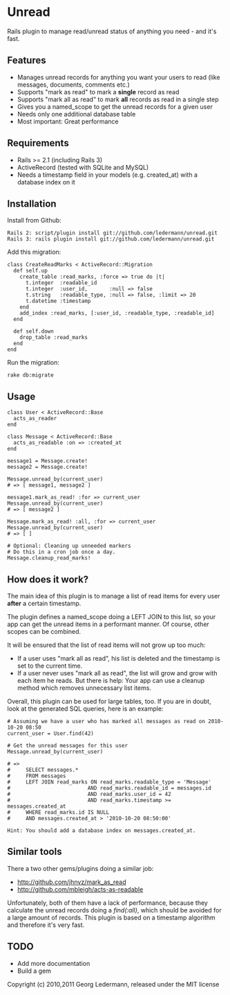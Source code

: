Unread
======

Rails plugin to manage read/unread status of anything you need - and it's fast.


## Features

* Manages unread records for anything you want your users to read (like messages, documents, comments etc.)
* Supports "mark as read" to mark a **single** record as read
* Supports "mark all as read" to mark **all** records as read in a single step
* Gives you a named_scope to get the unread records for a given user
* Needs only one additional database table
* Most important: Great performance


## Requirements

* Rails >= 2.1 (including Rails 3)
* ActiveRecord (tested with SQLite and MySQL)
* Needs a timestamp field in your models (e.g. created_at) with a database index on it


## Installation

Install from Github:

    Rails 2: script/plugin install git://github.com/ledermann/unread.git
    Rails 3: rails plugin install git://github.com/ledermann/unread.git
    
Add this migration:
    
    class CreateReadMarks < ActiveRecord::Migration
      def self.up
        create_table :read_marks, :force => true do |t|
          t.integer  :readable_id
          t.integer  :user_id,       :null => false
          t.string   :readable_type, :null => false, :limit => 20
          t.datetime :timestamp
        end
        add_index :read_marks, [:user_id, :readable_type, :readable_id]
      end

      def self.down
        drop_table :read_marks
      end
    end

Run the migration:
    
    rake db:migrate


## Usage

    class User < ActiveRecord::Base
      acts_as_reader
    end
    
    class Message < ActiveRecord::Base
      acts_as_readable :on => :created_at
    end

    message1 = Message.create!
    message2 = Message.create!
    
    Message.unread_by(current_user)
    # => [ message1, message2 ]
    
    message1.mark_as_read! :for => current_user
    Message.unread_by(current_user)
    # => [ message2 ]
    
    Message.mark_as_read! :all, :for => current_user
    Message.unread_by(current_user)
    # => [ ]
    
    # Optional: Cleaning up unneeded markers
    # Do this in a cron job once a day.
    Message.cleanup_read_marks!


## How does it work?

The main idea of this plugin is to manage a list of read items for every user **after** a certain timestamp.

The plugin defines a named_scope doing a LEFT JOIN to this list, so your app can get the unread items in a performant manner. Of course, other scopes can be combined.

It will be ensured that the list of read items will not grow up too much:

* If a user uses "mark all as read", his list is deleted and the timestamp is set to the current time.
* If a user never uses "mark all as read", the list will grow and grow with each item he reads. But there is help: Your app can use a cleanup method which removes unnecessary list items.

Overall, this plugin can be used for large tables, too. If you are in doubt, look at the generated SQL queries, here is an example:

    # Assuming we have a user who has marked all messages as read on 2010-10-20 08:50
    current_user = User.find(42) 
    
    # Get the unread messages for this user
    Message.unread_by(current_user)
    
    # => 
    #     SELECT messages.* 
    #     FROM messages
    #     LEFT JOIN read_marks ON read_marks.readable_type = 'Message'
    #                         AND read_marks.readable_id = messages.id
    #                         AND read_marks.user_id = 42
    #                         AND read_marks.timestamp >= messages.created_at 
    #     WHERE read_marks.id IS NULL 
    #     AND messages.created_at > '2010-10-20 08:50:00'

    Hint: You should add a database index on messages.created_at.


## Similar tools

There a two other gems/plugins doing a similar job:

* http://github.com/jhnvz/mark_as_read
* http://github.com/mbleigh/acts-as-readable

Unfortunately, both of them have a lack of performance, because they calculate the unread records doing a _find(:all)_, which should be avoided for a large amount of records. This plugin is based on a timestamp algorithm and therefore it's very fast.


## TODO

* Add more documentation
* Build a gem


Copyright (c) 2010,2011 Georg Ledermann, released under the MIT license